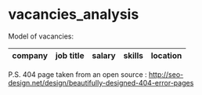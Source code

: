 # vacancies_analysis

Model of vacancies: </br>

company | job title | salary |skills  | location |
------ | ------ | ----| ------ | ---- |
P.S. 404 page taken from an open source :
http://seo-design.net/design/beautifully-designed-404-error-pages
